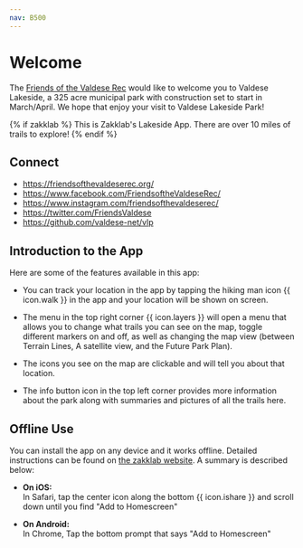 ```yaml
---
nav: B500
---
```


# Welcome

The [Friends of the Valdese Rec][link-fvr] would like to welcome you to Valdese Lakeside, a 325 acre municipal park with construction set
to start in March/April. We hope that enjoy your visit to Valdese Lakeside Park!

{% if zakklab %}
This is Zakklab's Lakeside App. There are over 10 miles of trails to explore!
{% endif %}

## Connect

- https://friendsofthevaldeserec.org/
- https://www.facebook.com/FriendsoftheValdeseRec/
- https://www.instagram.com/friendsofthevaldeserec/
- https://twitter.com/FriendsValdese
- https://github.com/valdese-net/vlp


## Introduction to the App

Here are some of the features available in this app:

- You can track your location in the app by tapping the hiking man icon {{ icon.walk }}
in the app and your location will be shown on screen.

- The menu in the top right corner {{ icon.layers }} will open a menu that allows you to
change what trails you can see on the map, toggle different markers on and off, as well as changing
the map view (between Terrain Lines, A satellite view, and the Future Park Plan).

- The icons you see on the map are clickable and will tell you about that location.

- The info button icon in the top left corner provides more information about the park
along with summaries and pictures of all the trails here.

## Offline Use

You can install the app on any device and it works offline. Detailed instructions can be found
on [the zakklab website][link-zakklab]. A summary is described below:

- **On iOS:**\
In Safari, tap the center icon along the bottom {{ icon.ishare }}
and scroll down until you find "Add to Homescreen"

- **On Android:**\
In Chrome, Tap the bottom prompt that says "Add to Homescreen"

[link-fvr]: https://friendsofthevaldeserec.org
[link-zakklab]: https://zakklab.valdese.info/vlp/smart-install/

